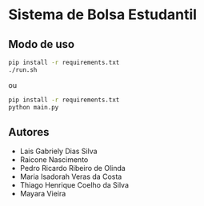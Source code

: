 # Sistema de Bolsa Estudantil

## Modo de uso

```bash
pip install -r requirements.txt
./run.sh
```

ou

```bash
pip install -r requirements.txt
python main.py
```

## Autores
- Lais Gabriely Dias Silva
- Raicone Nascimento
- Pedro Ricardo Ribeiro de Olinda
- Maria Isadorah Veras da Costa
- Thiago Henrique Coelho da Silva
- Mayara Vieira
